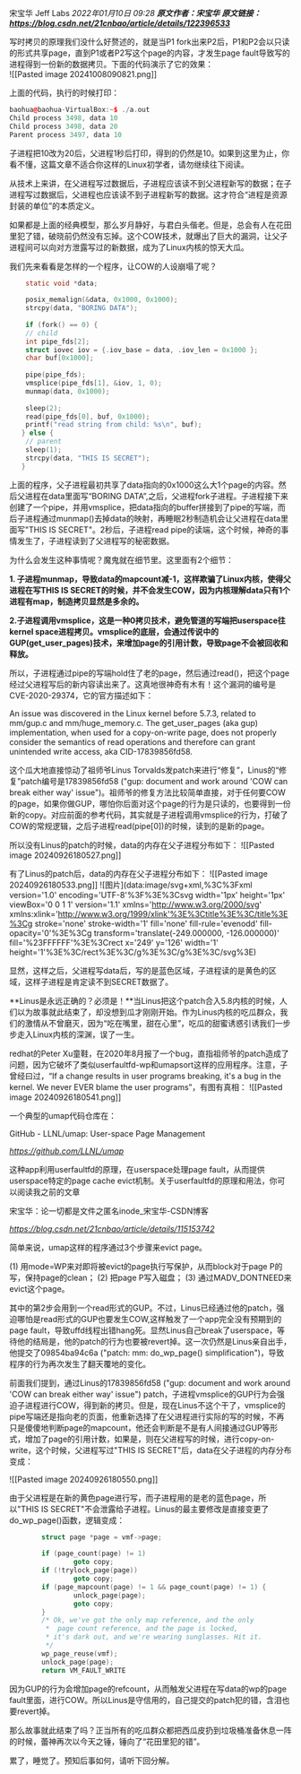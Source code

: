 宋宝华 Jeff Labs
_2022年01月10日 09:28_
_**原文作者：宋宝华**_
_**原文链接：https://blog.csdn.net/21cnbao/article/details/122396533**_

写时拷贝的原理我们没什么好赘述的，就是当P1 fork出来P2后，P1和P2会以只读的形式共享page，直到P1或者P2写这个page的内容，才发生page fault导致写的进程得到一份新的数据拷贝。下面的代码演示了它的效果：\
!\[\[Pasted image 20241008090821.png\]\]

上面的代码，执行的时候打印：

```cpp
baohua@baohua-VirtualBox:~$ ./a.out 
Child process 3498, data 10
Child process 3498, data 20
Parent process 3497, data 10
```

子进程把10改为20后，父进程1秒后打印，得到的仍然是10。如果到这里为止，你看不懂，这篇文章不适合你这样的Linux初学者，请勿继续往下阅读。

从技术上来讲，在父进程写过数据后，子进程应该读不到父进程新写的数据；在子进程写过数据后，父进程也应该读不到子进程新写的数据。这才符合“进程是资源封装的单位”的本质定义。

如果都是上面的经典模型，那么岁月静好，与君白头偕老。但是，总会有人在花田里犯了错，破晓前仍然没有忘掉。这个COW技术，就爆出了巨大的漏洞，让父子进程间可以向对方泄露写过的新数据，成为了Linux内核的惊天大瓜。

我们先来看看是怎样的一个程序，让COW的人设崩塌了呢？

```c
    static void *data;
 
    posix_memalign(&data, 0x1000, 0x1000);
    strcpy(data, "BORING DATA");
 
    if (fork() == 0) {
	// child
	int pipe_fds[2];
	struct iovec iov = {.iov_base = data, .iov_len = 0x1000 };
	char buf[0x1000];
 
	pipe(pipe_fds);
	vmsplice(pipe_fds[1], &iov, 1, 0);
	munmap(data, 0x1000);
 
	sleep(2);
	read(pipe_fds[0], buf, 0x1000);
	printf("read string from child: %s\n", buf);
   } else {
	// parent
	sleep(1);
	strcpy(data, "THIS IS SECRET");
   }

```

上面的程序，父子进程最初共享了data指向的0x1000这么大1个page的内容。然后父进程在data里面写“BORING DATA”,之后，父进程fork子进程。子进程接下来创建了一个pipe，并用vmsplice，把data指向的buffer拼接到了pipe的写端，而后子进程通过munmap()去掉data的映射，再睡眠2秒制造机会让父进程在data里面写"THIS IS SECRET"。2秒后，子进程read pipe的读端，这个时候，神奇的事情发生了，子进程读到了父进程写的秘密数据。

为什么会发生这种事情呢？魔鬼就在细节里。这里面有2个细节：

**1. 子进程munmap，导致data的mapcount减-1，这样欺骗了Linux内核，使得父进程在写THIS IS SECRET的时候，并不会发生COW，因为内核理解data只有1个进程有map，制造拷贝显然是多余的。**

**2.子进程调用vmsplice，这是一种0拷贝技术，避免管道的写端把userspace往kernel space进程拷贝。vmsplice的底层，会通过传说中的GUP(get_user_pages)技术，来增加page的引用计数，导致page不会被回收和释放。**

所以，子进程通过pipe的写端hold住了老的page，然后通过read()，把这个page经过父进程写后的新内容读出来了。这真地很神奇有木有！这个漏洞的编号是CVE-2020-29374，它的官方描述如下：

An issue was discovered in the Linux kernel before 5.7.3, related to mm/gup.c and mm/huge_memory.c. The get_user_pages (aka gup) implementation, when used for a copy-on-write page, does not properly consider the semantics of read operations and therefore can grant unintended write access, aka CID-17839856fd58.

这个瓜大地直接惊动了祖师爷Linus Torvalds发patch来进行“修复”，Linus的“修复”patch编号是17839856fd58 ("gup: document and work around 'COW can break either way' issue")。祖师爷的修复方法比较简单直接，对于任何要COW的page，如果你做GUP，哪怕你后面对这个page的行为是只读的，也要得到一份新的copy。对应前面的参考代码，其实就是子进程调用vmsplice的行为，打破了COW的常规逻辑，之后子进程read(pipe\[0\])的时候，读到的是新的page。

所以没有Linus的patch的时候，data的内存在父子进程分布如下：
!\[\[Pasted image 20240926180527.png\]\]

有了Linus的patch后，data的内存在父子进程分布如下：
!\[\[Pasted image 20240926180533.png\]\]
!\[图片\](data:image/svg+xml,%3C%3Fxml version='1.0' encoding='UTF-8'%3F%3E%3Csvg width='1px' height='1px' viewBox='0 0 1 1' version='1.1' xmlns='http://www.w3.org/2000/svg' xmlns:xlink='http://www.w3.org/1999/xlink'%3E%3Ctitle%3E%3C/title%3E%3Cg stroke='none' stroke-width='1' fill='none' fill-rule='evenodd' fill-opacity='0'%3E%3Cg transform='translate(-249.000000, -126.000000)' fill='%23FFFFFF'%3E%3Crect x='249' y='126' width='1' height='1'%3E%3C/rect%3E%3C/g%3E%3C/g%3E%3C/svg%3E)

显然，这样之后，父进程写data后，写的是蓝色区域，子进程读的是黄色的区域，这样子进程是肯定读不到SECRET数据了。

\*\*Linus是永远正确的？必须是！\*\*当Linus把这个patch合入5.8内核的时候，人们以为故事就此结束了，却没想到瓜才刚刚开始。作为Linus内核的吃瓜群众，我们的激情从不曾磨灭，因为“吃在嘴里，甜在心里”，吃瓜的甜蜜诱惑引诱我们一步步走入Linux内核的深渊，误了一生。

redhat的Peter Xu童鞋，在2020年8月报了一个bug，直指祖师爷的patch造成了问题，因为它破坏了类似userfaultfd-wp和umapsort这样的应用程序。注意，子曾经曰过，“If a change results in user programs breaking, it's a bug in the kernel. We never EVER blame the user programs”，有图有真相：
!\[\[Pasted image 20240926180541.png\]\]

一个典型的umap代码仓库在：

GitHub - LLNL/umap: User-space Page Management

_https://github.com/LLNL/umap_

这种app利用userfaultfd的原理，在userspace处理page fault，从而提供userspace特定的page cache evict机制。关于userfaultfd的原理和用法，你可以阅读我之前的文章

宋宝华：论一切都是文件之匿名inode_宋宝华-CSDN博客

_https://blog.csdn.net/21cnbao/article/details/115153742_

简单来说，umap这样的程序通过3个步骤来evict page。

(1) 用mode=WP来对即将被evict的page执行写保护，从而block对于page P的写，保持page的clean；
(2) 把page P写入磁盘；
(3) 通过MADV_DONTNEED来evict这个page。

其中的第2步会用到一个read形式的GUP。不过，Linus已经通过他的patch，强迫哪怕是read形式的GUP也要发生COW,这样触发了一个app完全没有预期到的page fault，导致uffd线程出错hang死。显然Linus自己break了userspace，等待他的结局是，他的patch的行为也要被revert掉。这一次仍然是Linus亲自出手，他提交了09854ba94c6a ("patch: mm: do_wp_page() simplification")，导致程序的行为再次发生了翻天覆地的变化。

前面我们提到，通过Linus的17839856fd58 ("gup: document and work around 'COW can break either way' issue") patch，子进程vmsplice的GUP行为会强迫子进程进行COW，得到新的拷贝。但是，现在Linus不这个干了，vmsplice的pipe写端还是指向老的页面，他重新选择了在父进程进行实际的写的时候，不再只是傻傻地判断page的mapcount，他还会判断是不是有人间接通过GUP等形式，增加了page的引用计数，如果是，则在父进程写的时候，进行copy-on-write，这个时候，父进程写过"THIS IS SECRET"后，data在父子进程的内存分布变成：

!\[\[Pasted image 20240926180550.png\]\]

由于父进程是在新的黄色page进行写，而子进程用的是老的蓝色page，所以"THIS IS SECRET"不会泄露给子进程。Linus的最主要修改是直接变更了do_wp_page()函数，逻辑变成：

```c
        struct page *page = vmf->page;
 
        if (page_count(page) != 1)
                goto copy;
        if (!trylock_page(page))
                goto copy;
        if (page_mapcount(page) != 1 && page_count(page) != 1) {
                unlock_page(page);
                goto copy;
        }
        /* Ok, we've got the only map reference, and the only
         *  page count reference, and the page is locked,
         * it's dark out, and we're wearing sunglasses. Hit it.
         */
        wp_page_reuse(vmf);
        unlock_page(page);
        return VM_FAULT_WRITE

```

因为GUP的行为会增加page的refcount，从而触发父进程在写data的wp的page fault里面，进行COW。所以Linus是守信用的，自己提交的patch犯的错，含泪也要revert掉。

那么故事就此结束了吗？正当所有的吃瓜群众都把西瓜皮扔到垃圾桶准备休息一阵的时候，蕾神再次以今天之锤，锤向了“花田里犯的错”。

累了，睡觉了。预知后事如何，请听下回分解。
